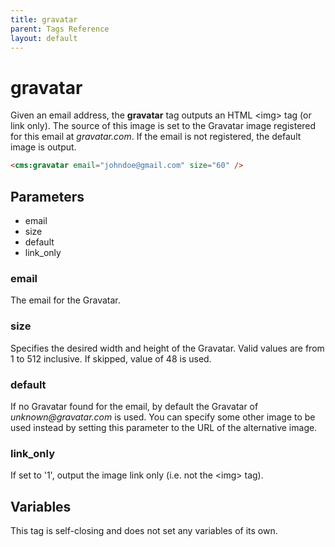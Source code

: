 ```yaml
---
title: gravatar
parent: Tags Reference
layout: default
---
```


# gravatar

Given an email address, the **gravatar** tag outputs an HTML &lt;img&gt; tag (or link only). The source of this image is set to the Gravatar image registered for this email at _gravatar.com_. If the email is not registered, the default image is output.

```html
<cms:gravatar email="johndoe@gmail.com" size="60" />
```

## Parameters

* email
* size
* default
* link_only

### email

The email for the Gravatar.

### size

Specifies the desired width and height of the Gravatar. Valid values are from 1 to 512 inclusive. If skipped, value of 48 is used.

### default

If no Gravatar found for the email, by default the Gravatar of _unknown@gravatar.com_ is used. You can specify some other image to be used instead by setting this parameter to the URL of the alternative image.

### link_only

If set to '1', output the image link only (i.e. not the &lt;img&gt; tag).

## Variables

This tag is self-closing and does not set any variables of its own.
